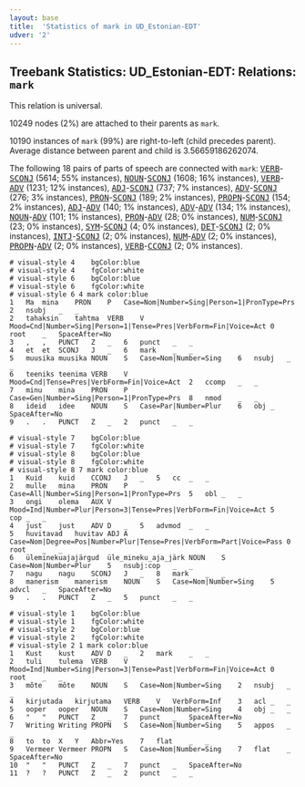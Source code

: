 ```yaml
---
layout: base
title:  'Statistics of mark in UD_Estonian-EDT'
udver: '2'
---
```


## Treebank Statistics: UD_Estonian-EDT: Relations: `mark`

This relation is universal.

10249 nodes (2%) are attached to their parents as `mark`.

10190 instances of `mark` (99%) are right-to-left (child precedes parent).
Average distance between parent and child is 3.56659186262074.

The following 18 pairs of parts of speech are connected with `mark`: <tt><a href="et_edt-pos-VERB.html">VERB</a></tt>-<tt><a href="et_edt-pos-SCONJ.html">SCONJ</a></tt> (5614; 55% instances), <tt><a href="et_edt-pos-NOUN.html">NOUN</a></tt>-<tt><a href="et_edt-pos-SCONJ.html">SCONJ</a></tt> (1608; 16% instances), <tt><a href="et_edt-pos-VERB.html">VERB</a></tt>-<tt><a href="et_edt-pos-ADV.html">ADV</a></tt> (1231; 12% instances), <tt><a href="et_edt-pos-ADJ.html">ADJ</a></tt>-<tt><a href="et_edt-pos-SCONJ.html">SCONJ</a></tt> (737; 7% instances), <tt><a href="et_edt-pos-ADV.html">ADV</a></tt>-<tt><a href="et_edt-pos-SCONJ.html">SCONJ</a></tt> (276; 3% instances), <tt><a href="et_edt-pos-PRON.html">PRON</a></tt>-<tt><a href="et_edt-pos-SCONJ.html">SCONJ</a></tt> (189; 2% instances), <tt><a href="et_edt-pos-PROPN.html">PROPN</a></tt>-<tt><a href="et_edt-pos-SCONJ.html">SCONJ</a></tt> (154; 2% instances), <tt><a href="et_edt-pos-ADJ.html">ADJ</a></tt>-<tt><a href="et_edt-pos-ADV.html">ADV</a></tt> (140; 1% instances), <tt><a href="et_edt-pos-ADV.html">ADV</a></tt>-<tt><a href="et_edt-pos-ADV.html">ADV</a></tt> (134; 1% instances), <tt><a href="et_edt-pos-NOUN.html">NOUN</a></tt>-<tt><a href="et_edt-pos-ADV.html">ADV</a></tt> (101; 1% instances), <tt><a href="et_edt-pos-PRON.html">PRON</a></tt>-<tt><a href="et_edt-pos-ADV.html">ADV</a></tt> (28; 0% instances), <tt><a href="et_edt-pos-NUM.html">NUM</a></tt>-<tt><a href="et_edt-pos-SCONJ.html">SCONJ</a></tt> (23; 0% instances), <tt><a href="et_edt-pos-SYM.html">SYM</a></tt>-<tt><a href="et_edt-pos-SCONJ.html">SCONJ</a></tt> (4; 0% instances), <tt><a href="et_edt-pos-DET.html">DET</a></tt>-<tt><a href="et_edt-pos-SCONJ.html">SCONJ</a></tt> (2; 0% instances), <tt><a href="et_edt-pos-INTJ.html">INTJ</a></tt>-<tt><a href="et_edt-pos-SCONJ.html">SCONJ</a></tt> (2; 0% instances), <tt><a href="et_edt-pos-NUM.html">NUM</a></tt>-<tt><a href="et_edt-pos-ADV.html">ADV</a></tt> (2; 0% instances), <tt><a href="et_edt-pos-PROPN.html">PROPN</a></tt>-<tt><a href="et_edt-pos-ADV.html">ADV</a></tt> (2; 0% instances), <tt><a href="et_edt-pos-VERB.html">VERB</a></tt>-<tt><a href="et_edt-pos-CCONJ.html">CCONJ</a></tt> (2; 0% instances).


~~~ conllu
# visual-style 4	bgColor:blue
# visual-style 4	fgColor:white
# visual-style 6	bgColor:blue
# visual-style 6	fgColor:white
# visual-style 6 4 mark	color:blue
1	Ma	mina	PRON	P	Case=Nom|Number=Sing|Person=1|PronType=Prs	2	nsubj	_	_
2	tahaksin	tahtma	VERB	V	Mood=Cnd|Number=Sing|Person=1|Tense=Pres|VerbForm=Fin|Voice=Act	0	root	_	SpaceAfter=No
3	,	,	PUNCT	Z	_	6	punct	_	_
4	et	et	SCONJ	J	_	6	mark	_	_
5	muusika	muusika	NOUN	S	Case=Nom|Number=Sing	6	nsubj	_	_
6	teeniks	teenima	VERB	V	Mood=Cnd|Tense=Pres|VerbForm=Fin|Voice=Act	2	ccomp	_	_
7	minu	mina	PRON	P	Case=Gen|Number=Sing|Person=1|PronType=Prs	8	nmod	_	_
8	ideid	idee	NOUN	S	Case=Par|Number=Plur	6	obj	_	SpaceAfter=No
9	.	.	PUNCT	Z	_	2	punct	_	_

~~~


~~~ conllu
# visual-style 7	bgColor:blue
# visual-style 7	fgColor:white
# visual-style 8	bgColor:blue
# visual-style 8	fgColor:white
# visual-style 8 7 mark	color:blue
1	Kuid	kuid	CCONJ	J	_	5	cc	_	_
2	mulle	mina	PRON	P	Case=All|Number=Sing|Person=1|PronType=Prs	5	obl	_	_
3	ongi	olema	AUX	V	Mood=Ind|Number=Plur|Person=3|Tense=Pres|VerbForm=Fin|Voice=Act	5	cop	_	_
4	just	just	ADV	D	_	5	advmod	_	_
5	huvitavad	huvitav	ADJ	A	Case=Nom|Degree=Pos|Number=Plur|Tense=Pres|VerbForm=Part|Voice=Pass	0	root	_	_
6	üleminekuajajärgud	üle_mineku_aja_järk	NOUN	S	Case=Nom|Number=Plur	5	nsubj:cop	_	_
7	nagu	nagu	SCONJ	J	_	8	mark	_	_
8	manerism	manerism	NOUN	S	Case=Nom|Number=Sing	5	advcl	_	SpaceAfter=No
9	.	.	PUNCT	Z	_	5	punct	_	_

~~~


~~~ conllu
# visual-style 1	bgColor:blue
# visual-style 1	fgColor:white
# visual-style 2	bgColor:blue
# visual-style 2	fgColor:white
# visual-style 2 1 mark	color:blue
1	Kust	kust	ADV	D	_	2	mark	_	_
2	tuli	tulema	VERB	V	Mood=Ind|Number=Sing|Person=3|Tense=Past|VerbForm=Fin|Voice=Act	0	root	_	_
3	mõte	mõte	NOUN	S	Case=Nom|Number=Sing	2	nsubj	_	_
4	kirjutada	kirjutama	VERB	V	VerbForm=Inf	3	acl	_	_
5	ooper	ooper	NOUN	S	Case=Nom|Number=Sing	4	obj	_	_
6	"	"	PUNCT	Z	_	7	punct	_	SpaceAfter=No
7	Writing	Writing	PROPN	S	Case=Nom|Number=Sing	5	appos	_	_
8	to	to	X	Y	Abbr=Yes	7	flat	_	_
9	Vermeer	Vermeer	PROPN	S	Case=Nom|Number=Sing	7	flat	_	SpaceAfter=No
10	"	"	PUNCT	Z	_	7	punct	_	SpaceAfter=No
11	?	?	PUNCT	Z	_	2	punct	_	_

~~~


